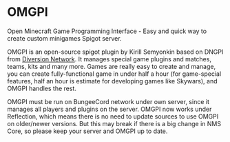 # OMGPI
Open Minecraft Game Programming Interface - Easy and quick way to create custom minigames Spigot server.

OMGPI is an open-source spigot plugin by Kirill Semyonkin based on DNGPI from [Diversion Network](http://diversionmc.net/). 
It manages special game plugins and matches, teams, kits and many more. 
Games are really easy to create and manage, you can create fully-functional game in under half a hour (for game-special features, half an hour is estimate for developing games like Skywars), and OMGPI handles the rest.

OMGPI must be run on BungeeCord network under own server, since it manages all players and plugins on the server.
OMGPI now works under Reflection, which means there is no need to update sources to use OMGPI on older/newer versions.
But this may break if there is a big change in NMS Core, so please keep your server and OMGPI up to date.
